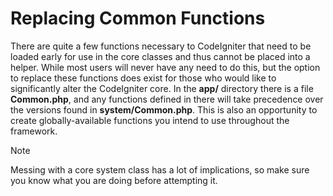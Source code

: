 # Replacing Common Functions

There are quite a few functions necessary to CodeIgniter that need to be
loaded early for use in the core classes and thus cannot be placed into
a helper. While most users will never have any need to do this, but the
option to replace these functions does exist for those who would like to
significantly alter the CodeIgniter core. In the **app/** directory
there is a file **Common.php**, and any functions defined in there will
take precedence over the versions found in **system/Common.php**. This
is also an opportunity to create globally-available functions you intend
to use throughout the framework.

> [!NOTE]
> Messing with a core system class has a lot of implications, so make
> sure you know what you are doing before attempting it.
